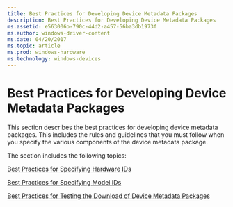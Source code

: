 ```yaml
---
title: Best Practices for Developing Device Metadata Packages
description: Best Practices for Developing Device Metadata Packages
ms.assetid: e563006b-790c-44d2-a457-56ba3db1973f
ms.author: windows-driver-content
ms.date: 04/20/2017
ms.topic: article
ms.prod: windows-hardware
ms.technology: windows-devices
---
```


# Best Practices for Developing Device Metadata Packages


This section describes the best practices for developing device metadata packages. This includes the rules and guidelines that you must follow when you specify the various components of the device metadata package.

The section includes the following topics:

[Best Practices for Specifying Hardware IDs](best-practices-for-specifying-hardware-ids.md)

[Best Practices for Specifying Model IDs](best-practices-for-specifying-model-ids.md)

[Best Practices for Testing the Download of Device Metadata Packages](best-practices-for-testing-the-download-of-device-metadata-packages.md)

 

 





